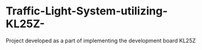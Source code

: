 # Traffic-Light-System-utilizing-KL25Z-
Project developed as a part of implementing the development board KL25Z
